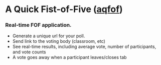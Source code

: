 # A Quick Fist-of-Five ([aqfof](http://www.aqfof.co))
### Real-time FOF application.
* Generate a unique url for your poll.
* Send link to the voting body (classroom, etc)
* See real-time results, including average vote, number of participants, and vote counts
* A vote goes away when a participant leaves/closes tab
